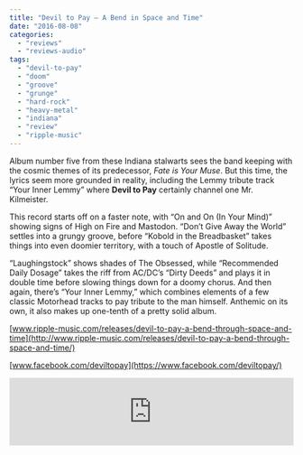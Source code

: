 ```yaml
---
title: "Devil to Pay – A Bend in Space and Time"
date: "2016-08-08"
categories: 
  - "reviews"
  - "reviews-audio"
tags: 
  - "devil-to-pay"
  - "doom"
  - "groove"
  - "grunge"
  - "hard-rock"
  - "heavy-metal"
  - "indiana"
  - "review"
  - "ripple-music"
---
```


Album number five from these Indiana stalwarts sees the band keeping with the cosmic themes of its predecessor, _Fate is Your Muse_. But this time, the lyrics seem more grounded in reality, including the Lemmy tribute track “Your Inner Lemmy” where **Devil to Pay** certainly channel one Mr. Kilmeister.

This record starts off on a faster note, with “On and On (In Your Mind)” showing signs of High on Fire and Mastodon. “Don’t Give Away the World” settles into a grungy groove, before “Kobold in the Breadbasket” takes things into even doomier territory, with a touch of Apostle of Solitude.

“Laughingstock” shows shades of The Obsessed, while “Recommended Daily Dosage” takes the riff from AC/DC’s “Dirty Deeds” and plays it in double time before slowing things down for a doomy chorus. And then again, there’s “Your Inner Lemmy,” which combines elements of a few classic Motorhead tracks to pay tribute to the man himself. Anthemic on its own, it also makes up one-tenth of a pretty solid album.

[www.ripple-music.com/releases/devil-to-pay-a-bend-through-space-and-time](http://www.ripple-music.com/releases/devil-to-pay-a-bend-through-space-and-time/)

[www.facebook.com/deviltopay](https://www.facebook.com/deviltopay/)

<iframe style="border: 0; width: 100%; height: 120px;" src="https://bandcamp.com/EmbeddedPlayer/track=3429060207/size=large/bgcol=ffffff/linkcol=0687f5/tracklist=false/artwork=small/transparent=true/" width="300" height="150" seamless=""><a href="http://ripplemusic.bandcamp.com/track/your-inner-lemmy">Your Inner Lemmy by Devil to Pay</a></iframe>

